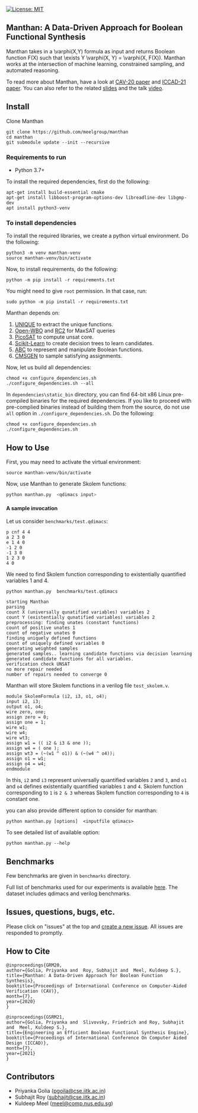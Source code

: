 [![License: MIT](https://img.shields.io/badge/License-MIT-yellow.svg)](https://opensource.org/licenses/MIT)


## Manthan: A Data-Driven Approach for Boolean Functional Synthesis
Manthan takes in a \varphi(X,Y) formula as input and returns Boolean function F(X) such that \exists Y \varphi(X, Y) = \varphi(X, F(X)). Manthan works at the intersection of machine learning, constrained sampling, and automated reasoning. 

To read more about Manthan, have a look at [CAV-20 paper](https://priyanka-golia.github.io/publication/cav20-manthan/cav20-manthan.pdf) and [ICCAD-21 paper](https://arxiv.org/pdf/2108.05717.pdf). You can also refer to the related [slides](https://www.comp.nus.edu.sg/~meel/Slides/manthan.pdf) and the talk [video](https://www.youtube.com/watch?v=dXWWiKfY6cI&t=2s).

## Install

Clone Manthan

```
git clone https://github.com/meelgroup/manthan
cd manthan
git submodule update --init --recursive
```

### Requirements to run

* Python 3.7+

To install the required dependencies, first do the following:
```
apt-get install build-essential cmake
apt-get install libboost-program-options-dev libreadline-dev libgmp-dev
apt install python3-venv
```

### To install dependencies
To install the required libraries, we create a python virtual environment.  Do the following:

```
python3 -m venv manthan-venv
source manthan-venv/bin/activate
```

Now, to install  requirements, do the following:
```
python -m pip install -r requirements.txt
```
You might need to give `root` permission. In that case, run:

```
sudo python -m pip install -r requirements.txt
```



Manthan depends on: 
1. [UNIQUE](https://github.com/perebor/unique) to extract the unique functions. 
2. [Open-WBO](https://github.com/sat-group/open-wbo) and [RC2](https://pysathq.github.io/docs/html/api/examples/rc2.html)  for MaxSAT queries
3. [PicoSAT](http://fmv.jku.at/picosat/) to compute unsat core. 
4. [Scikit-Learn](https://scikit-learn.org/stable/modules/tree.html) to create decision trees to learn candidates.  
5. [ABC](https://github.com/berkeley-abc/abc) to represent and manipulate Boolean functions.
6. [CMSGEN](https://github.com/meelgroup/cmsgen) to sample satisfying assignments.


Now, let us build all dependencies:
```
chmod +x configure_dependencies.sh
./configure_dependencies.sh --all
```
In `dependencies\static_bin` directory, you can find 64-bit x86 Linux pre-compiled binaries for the required dependencies. If you like to proceed with pre-complied binaries instead of building them from the source, do not use ``all`` option in `./configure_dependencies.sh`. Do the following:
```
chmod +x configure_dependencies.sh
./configure_dependencies.sh
```

## How to Use

First, you may need to activate the virtual environment:
```
source manthan-venv/bin/activate
```
Now, use Manthan to generate Skolem functions:
```bash
python manthan.py  <qdimacs input> 
```

#### A sample invocation 

Let us consider  `benchmarks/test.qdimacs`:


```
p cnf 4 4
a 2 3 0
e 1 4 0
-1 2 0
-1 3 0
1 2 3 0
4 0
```

We need to find Skolem function corresponding to existentially quantified variables 1 and 4.

```
python manthan.py  benchmarks/test.qdimacs

```

```
starting Manthan
parsing
count X (universally qunatified variables) variables 2
count Y (existentially qunatified variables) variables 2
preprocessing: finding unates (constant functions)
count of positive unates 1
count of negative unates 0
finding uniquely defined functions
count of uniquely defined variables 0
generating weighted samples
generated samples.. learning candidate functions via decision learning
generated candidate functions for all variables.
verification check UNSAT
no more repair needed
number of repairs needed to converge 0
```

Manthan will store Skolem functions in a verilog file `test_skolem.v`. 

```
module SkolemFormula (i2, i3, o1, o4);
input i2, i3;
output o1, o4;
wire zero, one;
assign zero = 0;
assign one = 1;
wire w1;
wire w4;
wire wt3;
assign w1 = (( i2 & i3 & one ));
assign w4 = ( one );
assign wt3 = (~(w1 ^ o1)) & (~(w4 ^ o4));
assign o1 = w1;
assign o4 = w4;
endmodule
```
In this, `i2` and `i3` represent universally quantified variables `2` and `3`, and `o1` and `o4` defines existentially quantified variables `1` and `4`. Skolem function corresponding to `1` is `2 & 3` whereas Skolem function corresponding to `4` is constant one.

you can also provide different option to consider for manthan:

```
python manthan.py [options]  <inputfile qdimacs> 
```
To see detailed list of available option:

```
python manthan.py --help
```


## Benchmarks
Few benchmarks are given in `benchmarks` directory. 

Full list of benchmarks used for our experiments is available [here](https://zenodo.org/record/3892859#.XuTB2XUzZhE). The dataset includes qdimacs and verilog benchmarks. 

## Issues, questions, bugs, etc.
Please click on "issues" at the top and [create a new issue](https://github.com/meelgroup/manthan/issues). All issues are responded to promptly.

## How to Cite
```
@inproceedings{GRM20,
author={Golia, Priyanka and  Roy, Subhajit and  Meel, Kuldeep S.},
title={Manthan: A Data-Driven Approach for Boolean Function Synthesis},
booktitle={Proceedings of International Conference on Computer-Aided Verification (CAV)},
month={7},
year={2020}
}

@inproceedings{GSRM21,
author={Golia, Priyanka and  Slivovsky, Friedrich and Roy, Subhajit and  Meel, Kuldeep S.},
title={Engineering an Efficient Boolean Functional Synthesis Engine},
booktitle={Proceedings of International Conference On Computer Aided Design (ICCAD)},
month={7},
year={2021}
}

```

## Contributors
* Priyanka Golia (pgoila@cse.iitk.ac.in)
* Subhajit Roy (subhajit@cse.iitk.ac.in)
* Kuldeep Meel (meel@comp.nus.edu.sg)


